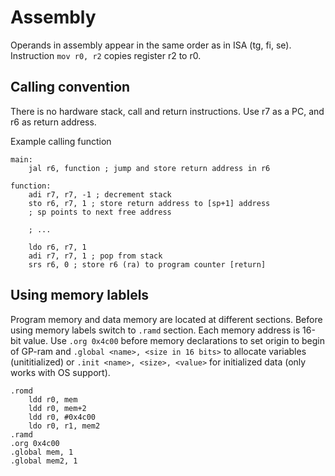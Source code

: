 # Assembly

Operands in assembly appear in the same order as in ISA (tg, fi, se). Instruction `mov r0, r2` copies register r2 to r0.  

## Calling convention
There is no hardware stack, call and return instructions. Use r7 as a PC, and r6 as return address. 

Example calling function
```
main: 
    jal r6, function ; jump and store return address in r6

function:
    adi r7, r7, -1 ; decrement stack
    sto r6, r7, 1 ; store return address to [sp+1] address
    ; sp points to next free address

    ; ...

    ldo r6, r7, 1
    adi r7, r7, 1 ; pop from stack
    srs r6, 0 ; store r6 (ra) to program counter [return] 
```

## Using memory lablels

Program memory and data memory are located at different sections. Before using memory labels switch to `.ramd` section. Each memory address is 16-bit value. Use `.org 0x4c00` before memory declarations to set origin to begin of GP-ram and `.global <name>, <size in 16 bits>` to allocate variables (unititialized) or `.init <name>, <size>, <value>` for initialized data (only works with OS support). 
```
.romd
    ldd r0, mem
    ldd r0, mem+2
    ldd r0, #0x4c00
    ldo r0, r1, mem2
.ramd
.org 0x4c00
.global mem, 1
.global mem2, 1
```
